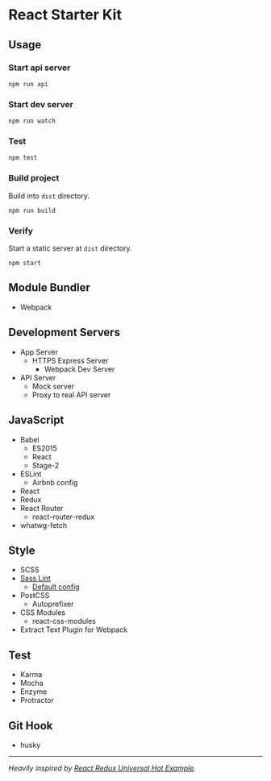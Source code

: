 # React Starter Kit

## Usage

### Start api server
```
npm run api
```

### Start dev server
```
npm run watch
```

### Test
```
npm test
```

### Build project
Build into `dist` directory.
```
npm run build
```

### Verify
Start a static server at `dist` directory.
```
npm start
```

## Module Bundler
- Webpack

## Development Servers
- App Server
  - HTTPS Express Server
    - Webpack Dev Server
- API Server
  - Mock server
  - Proxy to real API server

## JavaScript
- Babel
  - ES2015
  - React
  - Stage-2
- ESLint
  - Airbnb config
- React
- Redux
- React Router
  - react-router-redux
- whatwg-fetch

## Style
- SCSS
- [Sass Lint](https://github.com/sasstools/sass-lint)
  - [Default config](https://github.com/sasstools/sass-lint/blob/master/lib/config/sass-lint.yml)
- PostCSS
  - Autoprefixer
- CSS Modules
  - react-css-modules
- Extract Text Plugin for Webpack

## Test
- Karma
- Mocha
- Enzyme
- Protractor

## Git Hook
- husky

---
*Heavily inspired by [React Redux Universal Hot Example](https://github.com/erikras/react-redux-universal-hot-example).*
